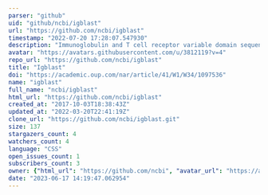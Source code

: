 ```yaml
---
parser: "github"
uid: "github/ncbi/igblast"
url: "https://github.com/ncbi/igblast"
timestamp: "2022-07-20 17:28:07.547930"
description: "Immunoglobulin and T cell receptor variable domain sequence analysis"
avatar: "https://avatars.githubusercontent.com/u/3812119?v=4"
repo_url: "https://github.com/ncbi/igblast"
title: "Igblast"
doi: "https://academic.oup.com/nar/article/41/W1/W34/1097536"
name: "igblast"
full_name: "ncbi/igblast"
html_url: "https://github.com/ncbi/igblast"
created_at: "2017-10-03T18:38:43Z"
updated_at: "2022-03-20T22:41:19Z"
clone_url: "https://github.com/ncbi/igblast.git"
size: 137
stargazers_count: 4
watchers_count: 4
language: "CSS"
open_issues_count: 1
subscribers_count: 3
owner: {"html_url": "https://github.com/ncbi", "avatar_url": "https://avatars.githubusercontent.com/u/3812119?v=4", "login": "ncbi", "type": "Organization"}
date: "2023-06-17 14:19:47.062954"
---
```

